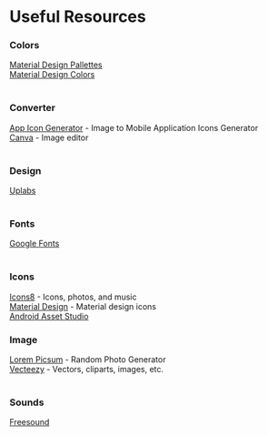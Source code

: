 # Useful Resources

### Colors

[Material Design Pallettes](https://www.materialpalette.com/)<br>
[Material Design Colors](https://www.materialpalette.com/colors)<br>
<br>

### Converter

[App Icon Generator](https://appicon.co/) - Image to Mobile Application Icons Generator<br>
[Canva](https://www.canva.com/) - Image editor<br>
<br>

### Design

[Uplabs](https://www.uplabs.com/)<br>
<br>

### Fonts

[Google Fonts](https://fonts.google.com/)<br>
<br>

### Icons

[Icons8](https://icons8.com/) - Icons, photos, and music<br>
[Material Design](https://www.materialpalette.com/icons) - Material design icons<br>
[Android Asset Studio](https://romannurik.github.io/AndroidAssetStudio/)
<br>

### Image

[Lorem Picsum](https://picsum.photos/) - Random Photo Generator<br>
[Vecteezy](https://www.vecteezy.com/) - Vectors, cliparts, images, etc.<br>
<br>

### Sounds

[Freesound](https://freesound.org/)<br>
<br>
